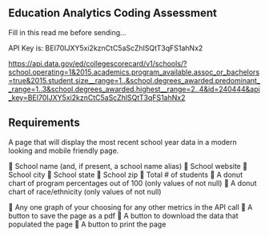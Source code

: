 ## Education Analytics Coding Assessment

Fill in this read me before sending...


API Key is:  BEI70IJXY5xi2kznCtC5aScZhlSQtT3qFS1ahNx2

https://api.data.gov/ed/collegescorecard/v1/schools/?school.operating=1&2015.academics.program_available.assoc_or_bachelors=true&2015.student.size__range=1..&school.degrees_awarded.predominant__range=1..3&school.degrees_awarded.highest__range=2..4&id=240444&api_key=BEI70IJXY5xi2kznCtC5aScZhlSQtT3qFS1ahNx2


## Requirements

A page that will display the most recent school year data in a modern looking and mobile
friendly page.

 School name (and, if present, a school name alias)
 School website
 School city
 School state
 School zip
 Total # of students
 A donut chart of program percentages out of 100 (only values of not null)
 A donut chart of race/ethnicity (only values of not null)

 Any one graph of your choosing for any other metrics in the API call
 A button to save the page as a pdf
 A button to download the data that populated the page
 A button to print the page
